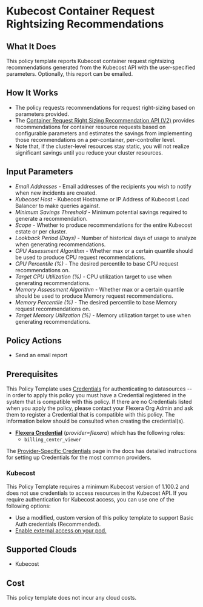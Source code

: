 # Kubecost Container Request Rightsizing Recommendations

## What It Does

This policy template reports Kubecost container request rightsizing recommendations generated from the Kubecost API with the user-specified parameters. Optionally, this report can be emailed.

## How It Works

- The policy requests recommendations for request right-sizing based on parameters provided.
- The [Container Request Right Sizing Recommendation API (V2)](https://docs.kubecost.com/apis/savings-apis/api-request-right-sizing-v2) provides recommendations for container resource requests based on configurable parameters and estimates the savings from implementing those recommendations on a per-container, per-controller level.
- Note that, if the cluster-level resources stay static, you will not realize significant savings until you reduce your cluster resources.

## Input Parameters

- *Email Addresses* - Email addresses of the recipients you wish to notify when new incidents are created.
- *Kubecost Host* - Kubecost Hostname or IP Address of Kubecost Load Balancer to make queries against.
- *Minimum Savings Threshold* - Minimum potential savings required to generate a recommendation.
- *Scope* - Whether to produce recommendations for the entire Kubecost estate or per cluster.
- *Lookback Period (Days)* - Number of historical days of usage to analyze when generating recommendations.
- *CPU Assessment Algorithm* - Whether max or a certain quantile should be used to produce CPU request recommendations.
- *CPU Percentile (%)* - The desired percentile to base CPU request recommendations on.
- *Target CPU Utilization (%)* - CPU utilization target to use when generating recommendations.
- *Memory Assessment Algorithm* - Whether max or a certain quantile should be used to produce Memory request recommendations.
- *Memory Percentile (%)* - The desired percentile to base Memory request recommendations on.
- *Target Memory Utilization (%)* - Memory utilization target to use when generating recommendations.

## Policy Actions

- Send an email report

## Prerequisites

This Policy Template uses [Credentials](https://docs.flexera.com/flexera/EN/Automation/ManagingCredentialsExternal.htm) for authenticating to datasources -- in order to apply this policy you must have a Credential registered in the system that is compatible with this policy. If there are no Credentials listed when you apply the policy, please contact your Flexera Org Admin and ask them to register a Credential that is compatible with this policy. The information below should be consulted when creating the credential(s).

- [**Flexera Credential**](https://docs.flexera.com/flexera/EN/Automation/ProviderCredentials.htm) (*provider=flexera*) which has the following roles:
  - `billing_center_viewer`

The [Provider-Specific Credentials](https://docs.flexera.com/flexera/EN/Automation/ProviderCredentials.htm) page in the docs has detailed instructions for setting up Credentials for the most common providers.

### Kubecost

This Policy Template requires a minimum Kubecost version of 1.100.2 and does not use credentials to access resources in the Kubecost API. If you require authentication for Kubecost access, you can use one of the following options:

- Use a modified, custom version of this policy template to support Basic Auth credentials (Recommended).
- [Enable external access on your pod.](https://docs.kubecost.com/install-and-configure/install/ingress-examples)

## Supported Clouds

- Kubecost

## Cost

This policy template does not incur any cloud costs.

